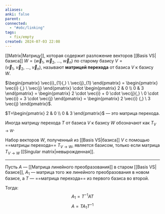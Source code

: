 ```yaml
---
aliases: 
anki: false
parent: 
connected:
  - "#обс/linking"
tags:
  - fix/empty
created: 2024-07-03 22:08
---
```



 [[Matrix|Матрицу]], которая содержит разложение векторов [[Basis VS|базиса]]  $W = (\vec{w}_{1}{,} \ \vec{w}_{2}{,} \ \ldots{,} \ \vec{w}_{n})$ по старому базису $V = (\vec{v}_{1}{,} \ \vec{v}_{2}{,} \ \ldots{,} \ \vec{v}_{n})$, называют **матрицей перехода** от базиса $V$ к базису $W$.


$\begin{pmatrix} \vec{i}_{1}{,} \ \vec{j}_{1} \end{pmatrix} = \begin{pmatrix} \vec{i} {,} \ \vec{j} \end{pmatrix} \cdot \begin{pmatrix} 2 & 0 \\ 0 & 3 \end{pmatrix} = \begin{pmatrix} 2 \cdot \vec{i} + 0 \cdot \vec{j}{,} \ 0 \cdot \vec{i} + 3 \cdot \vec{j} \end{pmatrix} = \begin{pmatrix} 2 \vec{i} {,} \ 3 \vec{j} \end{pmatrix}$.


$T=\begin{pmatrix} 2 & 0 \\ 0 & 3 \end{pmatrix}$ — это матрица перехода.

Иногда матрицу перехода $T$ от базиса $V$ к базису $W$ обозначают как $T_{V \rightarrow W}$.

Набор векторов $W$, полученный из [[Basis VS|базиса]]  $V$ с помощью ==матрицы перехода== $T_{V \rightarrow W}$, является базисом, только если матрица $T_{V \rightarrow W}$ [[Singular matrix|невырожденная]].

---

Пусть $A$ — [[Матрица линейного преобразования]] в старом [[Basis VS|базисе]], $A_1$ — матрица того же линейного преобразования в новом базисе, а $T$ — ==матрица перехода== из первого базиса во второй.

Тогда:
$$A_1=T^{-1}AT$$
$$A=TA_1T^{-1}$$
